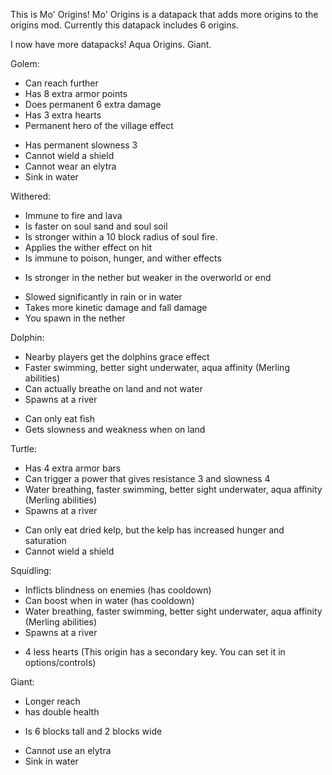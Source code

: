 This is Mo' Origins! Mo' Origins is a datapack that adds more origins to the origins mod.
Currently this datapack includes 6 origins.

I now have more datapacks!
Aqua Origins. Giant.

Golem:
+ Can reach further
+ Has 8 extra armor points
+ Does permanent 6 extra damage
+ Has 3 extra hearts
+ Permanent hero of the village effect
- Has permanent slowness 3
- Cannot wield a shield
- Cannot wear an elytra
- Sink in water


Withered:
+ Immune to fire and lava
+ Is faster on soul sand and soul soil
+ Is stronger within a 10 block radius of soul fire.
+ Applies the wither effect on hit
+ Is immune to poison, hunger, and wither effects
* Is stronger in the nether but weaker in the overworld or end
- Slowed significantly in rain or in water
- Takes more kinetic damage and fall damage
- You spawn in the nether


Dolphin:
+ Nearby players get the dolphins grace effect
+ Faster swimming, better sight underwater, aqua affinity (Merling abilities)
+ Can actually breathe on land and not water
+ Spawns at a river
- Can only eat fish
- Gets slowness and weakness when on land


Turtle:
+ Has 4 extra armor bars
+ Can trigger a power that gives resistance 3 and slowness 4
+ Water breathing, faster swimming, better sight underwater, aqua affinity (Merling abilities)
+ Spawns at a river
- Can only eat dried kelp, but the kelp has increased hunger and saturation
- Cannot wield a shield


Squidling:
+ Inflicts blindness on enemies (has cooldown)
+ Can boost when in water (has cooldown)
+ Water breathing, faster swimming, better sight underwater, aqua affinity (Merling abilities)
+ Spawns at a river
- 4 less hearts
(This origin has a secondary key. You can set it in options/controls)


Giant:
+ Longer reach
+ has double health
* Is 6 blocks tall and 2 blocks wide
- Cannot use an elytra
- Sink in water
